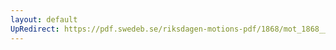 ```yaml
---
layout: default
UpRedirect: https://pdf.swedeb.se/riksdagen-motions-pdf/1868/mot_1868__ak__00097.pdf
---
```

